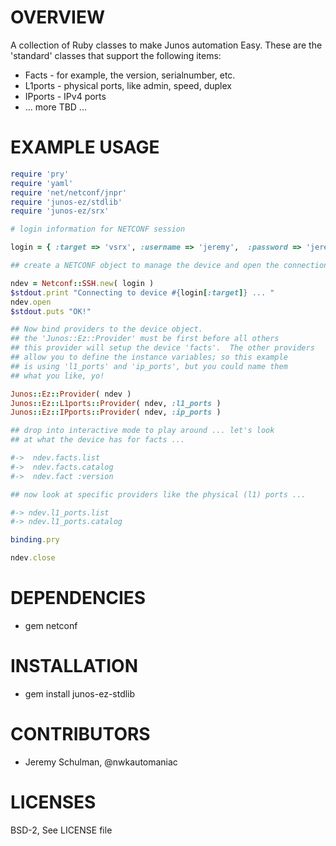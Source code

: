 # OVERVIEW

  A collection of Ruby classes to make Junos automation Easy.  These are the 'standard' classes that 
  support the following items:
  
  * Facts - for example, the version, serialnumber, etc.
  * L1ports - physical ports, like admin, speed, duplex
  * IPports - IPv4 ports
  * ... more TBD ...

# EXAMPLE USAGE
  
````ruby
require 'pry'
require 'yaml'
require 'net/netconf/jnpr'
require 'junos-ez/stdlib'
require 'junos-ez/srx'

# login information for NETCONF session 

login = { :target => 'vsrx', :username => 'jeremy',  :password => 'jeremy1',  }

## create a NETCONF object to manage the device and open the connection ...

ndev = Netconf::SSH.new( login )
$stdout.print "Connecting to device #{login[:target]} ... "
ndev.open
$stdout.puts "OK!"

## Now bind providers to the device object.
## the 'Junos::Ez::Provider' must be first before all others
## this provider will setup the device 'facts'.  The other providers
## allow you to define the instance variables; so this example
## is using 'l1_ports' and 'ip_ports', but you could name them
## what you like, yo!

Junos::Ez::Provider( ndev )
Junos::Ez::L1ports::Provider( ndev, :l1_ports )
Junos::Ez::IPports::Provider( ndev, :ip_ports )

## drop into interactive mode to play around ... let's look
## at what the device has for facts ...

#->  ndev.facts.list
#->  ndev.facts.catalog
#->  ndev.fact :version

## now look at specific providers like the physical (l1) ports ...

#-> ndev.l1_ports.list
#-> ndev.l1_ports.catalog

binding.pry

ndev.close
````
  
# DEPENDENCIES

  * gem netconf

# INSTALLATION 

  * gem install junos-ez-stdlib

# CONTRIBUTORS

  * Jeremy Schulman, @nwkautomaniac

# LICENSES

   BSD-2, See LICENSE file
